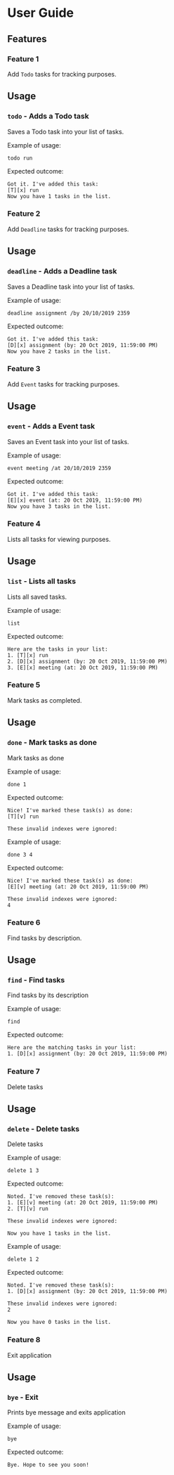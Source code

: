 # User Guide

## Features 

### Feature 1 
Add `Todo` tasks for tracking purposes.

## Usage

### `todo` - Adds a Todo task

Saves a Todo task into your list of tasks.

Example of usage: 

`todo run`

Expected outcome:

```
Got it. I've added this task:
[T][x] run
Now you have 1 tasks in the list.
```

### Feature 2
Add `Deadline` tasks for tracking purposes.

## Usage

### `deadline` - Adds a Deadline task

Saves a Deadline task into your list of tasks.

Example of usage: 

`deadline assignment /by 20/10/2019 2359`

Expected outcome:

```
Got it. I've added this task:
[D][x] assignment (by: 20 Oct 2019, 11:59:00 PM)
Now you have 2 tasks in the list.
```

### Feature 3
Add `Event` tasks for tracking purposes.

## Usage

### `event` - Adds a Event task

Saves an Event task into your list of tasks.

Example of usage: 

`event meeting /at 20/10/2019 2359`

Expected outcome:

```
Got it. I've added this task:
[E][x] event (at: 20 Oct 2019, 11:59:00 PM)
Now you have 3 tasks in the list.
```

### Feature 4
Lists all tasks for viewing purposes.

## Usage

### `list` - Lists all tasks

Lists all saved tasks.

Example of usage:

`list`

Expected outcome:

```
Here are the tasks in your list:
1. [T][x] run
2. [D][x] assignment (by: 20 Oct 2019, 11:59:00 PM)
3. [E][x] meeting (at: 20 Oct 2019, 11:59:00 PM)
```

### Feature 5
Mark tasks as completed.

## Usage

### `done` - Mark tasks as done

Mark tasks as done

Example of usage:

`done 1`

Expected outcome:

```
Nice! I've marked these task(s) as done:
[T][v] run

These invalid indexes were ignored:
```

Example of usage:

`done 3 4`

Expected outcome:

```
Nice! I've marked these task(s) as done:
[E][v] meeting (at: 20 Oct 2019, 11:59:00 PM)

These invalid indexes were ignored:
4
```

### Feature 6
Find tasks by description.

## Usage

### `find` - Find tasks

Find tasks by its description

Example of usage:

`find`

Expected outcome:

```
Here are the matching tasks in your list:
1. [D][x] assignment (by: 20 Oct 2019, 11:59:00 PM)
```

### Feature 7
Delete tasks

## Usage

### `delete` - Delete tasks

Delete tasks

Example of usage:

`delete 1 3`

Expected outcome:

```
Noted. I've removed these task(s):
1. [E][v] meeting (at: 20 Oct 2019, 11:59:00 PM)
2. [T][v] run

These invalid indexes were ignored:

Now you have 1 tasks in the list.
```

Example of usage:

`delete 1 2`

Expected outcome:

```
Noted. I've removed these task(s):
1. [D][x] assignment (by: 20 Oct 2019, 11:59:00 PM)

These invalid indexes were ignored:
2

Now you have 0 tasks in the list.
```

### Feature 8
Exit application

## Usage

### `bye` - Exit

Prints bye message and exits application

Example of usage:

`bye`

Expected outcome:

```
Bye. Hope to see you soon!
```